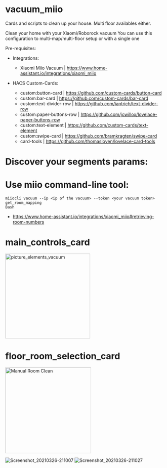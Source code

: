 # vacuum_miio
Cards and scripts to clean up your house. Multi floor availables either.

Clean your home with your Xiaomi/Roborock vacuum
You can use this configuration to multi-map/multi-floor setup or with a single one

Pre-requisites:
- Integrations:
  - Xiaomi Miio Vacuum | https://www.home-assistant.io/integrations/xiaomi_miio

- HACS Custom-Cards:
  - custom:button-card | https://github.com/custom-cards/button-card
  - custom:bar-card | https://github.com/custom-cards/bar-card
  - custom:text-divider-row | https://github.com/iantrich/text-divider-row
  - custom:paper-buttons-row | https://github.com/jcwillox/lovelace-paper-buttons-row
  - custom:text-element | https://github.com/custom-cards/text-element
  - custom:swipe-card | https://github.com/bramkragten/swipe-card
  - card-tools | https://github.com/thomasloven/lovelace-card-tools

# Discover your segments params:
# Use miio command-line tool:
    miiocli vacuum --ip <ip of the vacuum> --token <your vacuum token> get_room_mapping
    Bash
  - https://www.home-assistant.io/integrations/xiaomi_miio#retrieving-room-numbers


# main_controls_card

<img width="268" alt="picture_elements_vacuum" src="https://user-images.githubusercontent.com/74264882/112748313-c959fa80-8fb2-11eb-8c1c-320e1f53a91f.png">

# floor_room_selection_card

<img width="271" alt="Manual Room Clean" src="https://user-images.githubusercontent.com/74264882/112748406-45ecd900-8fb3-11eb-9347-2748a5b65f62.png">


![Screenshot_20210326-211007](https://user-images.githubusercontent.com/74264882/112693217-29985180-8e78-11eb-92e5-6ae0ec4c7024.jpg)
![Screenshot_20210326-211027](https://user-images.githubusercontent.com/74264882/112693236-32892300-8e78-11eb-9ba3-c1e965c91493.jpg)
